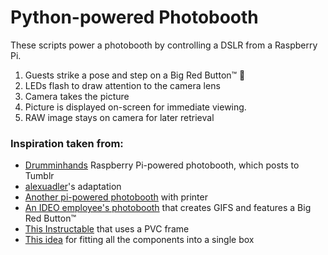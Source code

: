 # Python-powered Photobooth

These scripts power a photobooth by controlling a DSLR from a Raspberry Pi.

1. Guests strike a pose and step on a Big Red Button™ :red_circle:
2. LEDs flash to draw attention to the camera lens
3. Camera takes the picture
4. Picture is displayed on-screen for immediate viewing.
5. RAW image stays on camera for later retrieval

### Inspiration taken from:

- [Drumminhands](http://www.drumminhands.com/2014/06/15/raspberry-pi-photo-booth/) Raspberry Pi-powered photobooth, which posts to Tumblr
- [alexuadler](https://github.com/alexuadler/drumminhands_photobooth/blob/master/drumminhands_photobooth.py)'s adaptation
- [Another pi-powered photobooth](http://www.instructables.com/id/Raspberry-Pi-photo-booth-controller/?ALLSTEPS) with printer
- [An IDEO employee's photobooth](https://labs.ideo.com/2012/12/14/happy-25th-birthday-gif/) that creates GIFS and features a Big Red Button™
- [This Instructable](http://www.instructables.com/id/DIY-Portable-Wedding-Photo-Booth/?ALLSTEPS) that uses a PVC frame
- [This idea](https://www.engadget.com/2011/06/12/diy-ipad-photo-booth-captures-the-moments-you-might-be-too-drunk/) for fitting all the components into a single box
